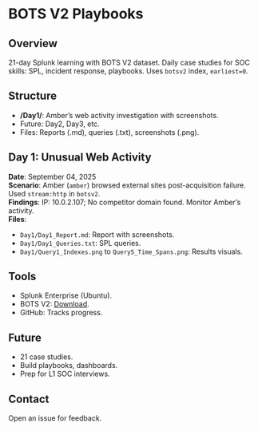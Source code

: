 # BOTS V2 Playbooks
## Overview
21-day Splunk learning with BOTS V2 dataset. Daily case studies for SOC skills: SPL, incident response, playbooks. Uses `botsv2` index, `earliest=0`.

## Structure
- **/Day1/**: Amber’s web activity investigation with screenshots.
- Future: Day2, Day3, etc.
- Files: Reports (.md), queries (.txt), screenshots (.png).

## Day 1: Unusual Web Activity
**Date**: September 04, 2025  
**Scenario**: Amber (`amber`) browsed external sites post-acquisition failure. Used `stream:http` in `botsv2`.  
**Findings**: IP: 10.0.2.107; No competitor domain found. Monitor Amber’s activity.  
**Files**:  
- `Day1/Day1_Report.md`: Report with screenshots.  
- `Day1/Day1_Queries.txt`: SPL queries.  
- `Day1/Query1_Indexes.png` to `Query5_Time_Spans.png`: Results visuals.  

## Tools
- Splunk Enterprise (Ubuntu).  
- BOTS V2: [Download](https://s3.amazonaws.com/botsdataset/botsv2/botsv2_data_set.tgz).  
- GitHub: Tracks progress.

## Future
- 21 case studies.  
- Build playbooks, dashboards.  
- Prep for L1 SOC interviews.

## Contact
Open an issue for feedback.
